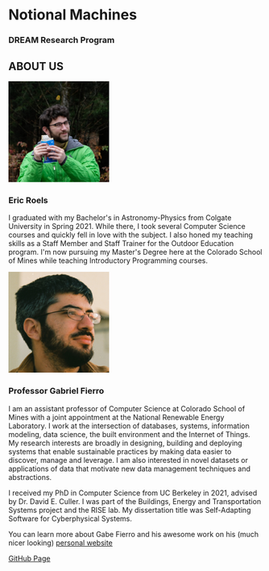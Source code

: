 # Notional Machines
### **DREAM Research Program**


## ABOUT US

<img src="eroels.JPG" alt="eroels" width="200"/>

### **Eric Roels**
I graduated with my Bachelor's in Astronomy-Physics from Colgate University in Spring 2021.
While there, I took several Computer Science courses and quickly fell in love with the subject.
I also honed my teaching skills as a Staff Member and Staff Trainer for the Outdoor Education program.
I'm now pursuing my Master's Degree here at the Colorado School of Mines while teaching Introductory Programming courses.

<img src="gfierro.png" alt="gfierro" width="200"/>

### **Professor Gabriel Fierro**
I am an assistant professor of Computer Science at Colorado School of Mines with a joint appointment at the National Renewable Energy Laboratory. I work at the intersection of databases, systems, information modeling, data science, the built environment and the Internet of Things. My research interests are broadly in designing, building and deploying systems that enable sustainable practices by making data easier to discover, manage and leverage. I am also interested in novel datasets or applications of data that motivate new data management techniques and abstractions.

I received my PhD in Computer Science from UC Berkeley in 2021, advised by Dr. David E. Culler. I was part of the Buildings, Energy and Transportation Systems project and the RISE lab. My dissertation title was Self-Adapting Software for Cyberphysical Systems.

You can learn more about Gabe Fierro and his awesome work on his (much nicer looking) [personal website](https://home.gtf.fyi/)













[GitHub Page](https://github.com/ERoels23/ERoels23.github.io/)
